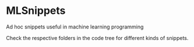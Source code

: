 # MLSnippets
Ad hoc snippets useful in machine learning programming

Check the respective folders in the code tree for different kinds of snippets.
